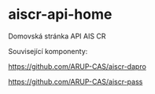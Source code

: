 # aiscr-api-home
Domovská stránka API AIS CR

Související komponenty:

https://github.com/ARUP-CAS/aiscr-dapro

https://github.com/ARUP-CAS/aiscr-pass
